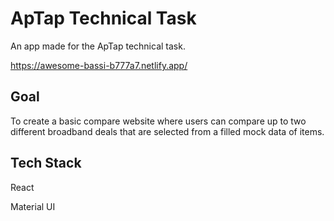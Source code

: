 # ApTap Technical Task
An app made for the ApTap technical task.

https://awesome-bassi-b777a7.netlify.app/

## Goal
To create a basic compare website where users can compare up to two different broadband deals that are selected from a filled mock data of items.

## Tech Stack
React

Material UI
